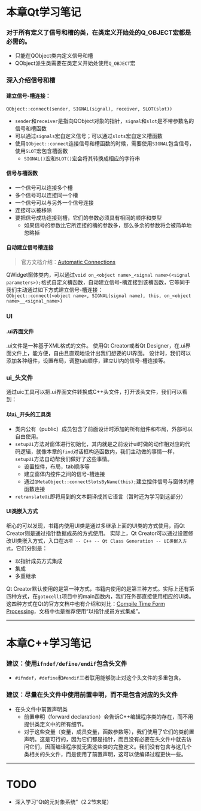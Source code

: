 # 本章Qt学习笔记
### 对于所有定义了信号和槽的类，在类定义开始处的Q_OBJECT宏都是必需的。
+ 只能在QObject类内定义信号和槽
+ QObject派生类需要在类定义开始处使用`Q_OBJECT`宏

### 深入介绍信号和槽
#### 建立信号-槽连接：
`QObject::connect(sender, SIGNAL(signal), receiver, SLOT(slot))`
+ `sender`和`receiver`是指向QObject对象的指针，`signal`和`slot`是不带参数名的信号和槽函数
+ 可以通过`signals`宏自定义信号；可以通过`slots`宏自定义槽函数
+ 使用`QObject::connect`连接信号和槽函数的时候，需要使用`SIGNAL`包含信号，使用`SLOT`宏包含槽函数
  + `SIGNAL()`宏和`SLOT()`宏会将其转换成相应的字符串

#### 信号与槽函数
  + 一个信号可以连接多个槽
  + 多个信号可以连接同一个槽
  + 一个信号可以与另外一个信号连接
  + 连接可以被移除
  + 要把信号成功连接到槽，它们的参数必须具有相同的顺序和类型
    + 如果信号的参数比它所连接的槽的参数多，那么多余的参数将会被简单地忽略掉

#### 自动建立信号槽连接
> 官方文档介绍：[Automatic Connections](https://doc.qt.io/archives/qt-4.8/designer-using-a-ui-file.html#automatic-connections)

QWidget窗体类内，可以通过`void on_<object name>_<signal name>(<signal parameters>);`格式自定义槽函数，自动建立信号-槽连接到该槽函数，它等同于我们主动通过如下方式建立信号-槽连接：  
`QObject::connect(<object name>, SIGNAL(signal name), this, on_<object name>__<signal_name>)`

### UI
#### .ui界面文件
.ui文件是一种基于XML格式的文件。
使用Qt Creator或者Qt Designer，在.ui界面文件上，能方便，自由且直观地设计出我们想要的UI界面。
设计时，我们可以添加各种组件，设置布局，调整tab顺序，建立UI内的信号-槽连接等。

### ui_头文件
通过uic工具可以把.ui界面文件转换成C++头文件，打开该头文件，我们可以看到：
#### 以`Ui_`开头的工具类
+ 类内公有（public）成员包含了前面设计时添加的所有组件和布局，外部可以自由使用。
+ `setupUi`方法对窗体进行初始化，其内就是之前设计ui时做的动作相对应的代码逻辑，就像本章的`find`对话框构造函数内，我们主动做的事情一样，`setupUi`方法自动帮我们做好了这些事情。
  + 设置控件，布局，tab顺序等
  + 建立窗体内控件之间的信号-槽连接
  + 通过`QMetaObject::connectSlotsByName(this);`建立控件信号与窗体的槽函数连接
+ `retranslateUi`即将用到的文本翻译成其它语言（暂时还为学习到这部分）

#### UI类嵌入方式
细心的可以发现，书籍内使用UI类是通过多继承上面的UI类的方式使用，而Qt Creator则是通过指针数据成员的方式使用。
实际上，Qt Creator可以通过设置修改UI类嵌入方式，入口在`选项 -- C++ -- Qt Class Generation -- UI类嵌入方式`，它们分别是：
+ 以指针成员方式集成
+ 集成
+ 多重继承

Qt Creator默认使用的是第一种方式，书籍内使用的是第三种方式。实际上还有第四种方式，在`gotocell1`项目中的main函数内，我们在外部直接使用相应的UI类。这四种方式在Qt的官方文档中也有介绍和对比：[Compile Time Form Processing](https://doc.qt.io/archives/qt-4.8/designer-using-a-ui-file.html#compile-time-form-processing)，文档中也是推荐使用“以指针成员方式集成”。

---
# 本章C++学习笔记
### 建议：使用`ifndef/define/endif`包含头文件
+ `#ifndef`，`#define`和`#endif`三者联用能够防止对这个头文件的多重包含。

### 建议：尽量在头文件中使用前置申明，而不是包含对应的头文件
+ 在头文件中前置声明类
  + 前置申明（forward declaration）会告诉C++编辑程序类的存在，而不用提供类定义中的所有细节。
  + 对于这些变量（变量，成员变量，函数参数等），我们使用了它们的类前置声明。这是可行的，因为它们都是指针，而且没有必要在头文件中就去访问它们，因而编译程序就无需这些类的完整定义。我们没有包含与这几个类相关的头文件，而是使用了前置声明，这可以使编译过程更快一些。

---
# TODO
- 深入学习“Qt的元对象系统”（2.2节末尾）